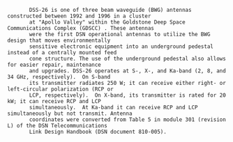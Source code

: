 
           DSS-26 is one of three beam waveguide (BWG) antennas constructed between 1992 and 1996 in a cluster
           at "Apollo Valley" within the Goldstone Deep Space Communications Complex (GDSCC) . These antennas
           were the first DSN operational antennas to utilize the BWG design that moves environmentally 
           sensitive electronic equipment into an underground pedestal instead of a centrally mounted feed
           cone structure. The use of the underground pedestal also allows for easier repair, maintenance
           and upgrades. DSS-26 operates at S-, X-, and Ka-band (2, 8, and 34 GHz, respectively).  On S-band 
           its transmitter radiates 250 W; it can receive either right- or left-circular polarization (RCP or
           LCP, respectively).  On X-band, its transmitter is rated for 20 kW; it can receive RCP and LCP
           simultaneously.  At Ka-band it can receive RCP and LCP simultaneously but not transmit. Antenna 
           coordinates were converted from Table 5 in module 301 (revision L) of the DSN Telecommunications
           Link Design Handbook (DSN document 810-005).
        